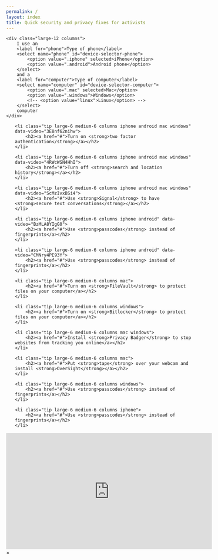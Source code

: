 ```yaml
---
permalink: /
layout: index
title: Quick security and privacy fixes for activists
---
```


<div class="device-selector row">
    
    <div class="large-12 columns">
        I use an
        <label for="phone">Type of phone</label>
        <select name="phone" id="device-selector-phone">
            <option value=".iphone" selected>iPhone</option>
            <option value=".android">Android phone</option>
        </select>
        and a
        <label for="computer">Type of computer</label>
        <select name="computer" id="device-selector-computer">
            <option value=".mac" selected>Mac</option>
            <option value=".windows">Windows</option>
            <!-- <option value="linux">Linux</option> -->
        </select>
        computer
    </div>
    
</div>

<ol class="row tip-container">
    
    <li class="tip large-6 medium-6 columns iphone android mac windows" data-video="3E8nf62nihw">
        <h2><a href="#">Turn on <strong>two factor authentication</strong></a></h2>
    </li>

    <li class="tip large-6 medium-6 columns iphone android mac windows" data-video="4RWcWSN4HhI">
        <h2><a href="#">Turn off <strong>search and location history</strong></a></h2>
    </li>

    <li class="tip large-6 medium-6 columns iphone android mac windows" data-video="ScMzIvxBSi4">
        <h2><a href="#">Use <strong>Signal</strong> to have <strong>secure text conversations</strong></a></h2>
    </li>

    <li class="tip large-6 medium-6 columns iphone android" data-video="BzMLA8YIgG0">
        <h2><a href="#">Use <strong>passcodes</strong> instead of fingerprints</a></h2>
    </li>
    
    <li class="tip large-6 medium-6 columns iphone android" data-video="CMNry4PE93Y">
        <h2><a href="#">Use <strong>passcodes</strong> instead of fingerprints</a></h2>
    </li>
    
    <li class="tip large-6 medium-6 columns mac">
        <h2><a href="#">Turn on <strong>FileVault</strong> to protect files on your computer</a></h2>
    </li>
    
    <li class="tip large-6 medium-6 columns windows">
        <h2><a href="#">Turn on <strong>Bitlocker</strong> to protect files on your computer</a></h2>
    </li>
    
    <li class="tip large-6 medium-6 columns mac windows">
        <h2><a href="#">Install <strong>Privacy Badger</strong> to stop websites from tracking you online</a></h2>
    </li>
    
    <li class="tip large-6 medium-6 columns mac">
        <h2><a href="#">Put <strong>tape</strong> over your webcam and install <strong>OverSight</strong></a></h2>
    </li>
    
    <li class="tip large-6 medium-6 columns windows">
        <h2><a href="#">Use <strong>passcodes</strong> instead of fingerprints</a></h2>
    </li>
    
    <li class="tip large-6 medium-6 columns iphone">
        <h2><a href="#">Use <strong>passcodes</strong> instead of fingerprints</a></h2>
    </li>
    
</ol>

<!-- Video Modal -->
<div id="video-modal" class="reveal-modal modal" data-reveal role="dialog">
  <iframe width="560" height="315" src="https://www.youtube.com/embed/KEpoiSK7Hhg?rel=0" frameborder="0" allowfullscreen></iframe>
  <a class="close-reveal-modal" aria-label="Close">&#215;</a>
</div>
